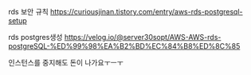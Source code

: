 rds 보안 규칙
https://curiousjinan.tistory.com/entry/aws-rds-postgresql-setup

rds postgres생성
https://velog.io/@server30sopt/AWS-AWS-rds-postgreSQL-%ED%99%98%EA%B2%BD%EC%84%B8%ED%8C%85

인스턴스를 중지해도 돈이 나가요ㅜㅡㅜ